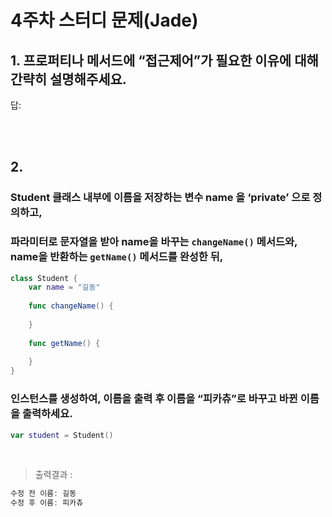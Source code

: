 # 4주차 스터디 문제(Jade)

## 1. 프로퍼티나 메서드에 “접근제어”가 필요한 이유에 대해 간략히 설명해주세요.

답:

<br><br>

## 2.

### Student 클래스 내부에 이름을 저장하는 변수 name 을 ‘private’ 으로 정의하고,

### 파라미터로 문자열을 받아 name을 바꾸는 `changeName()` 메서드와, name을 반환하는 `getName()` 메서드를 완성한 뒤,

```swift
class Student {
    var name = "길동"
    
    func changeName() {
        
    }
    
    func getName() {
        
    }
}
```

### 인스턴스를 생성하여, 이름을 출력 후 이름을 “피카츄”로 바꾸고 바뀐 이름을 출력하세요.

```swift
var student = Student()
```

<br>

> 출력결과 :
> 

```swift
수정 전 이름: 길동
수정 후 이름: 피카츄
```
